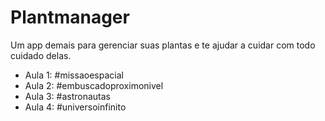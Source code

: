 # Plantmanager

Um app demais para gerenciar suas plantas e te ajudar a cuidar com todo cuidado delas.

<!--ts-->

- Aula 1: #missaoespacial
- Aula 2: #embuscadoproximonivel
- Aula 3: #astronautas
- Aula 4: #universoinfinito
<!--te-->
